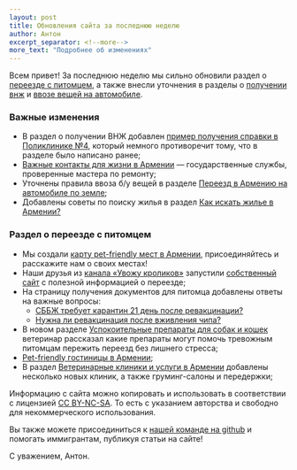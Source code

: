 ```yaml
---
layout: post
title: Обновления сайта за последнюю неделю
author: Антон
excerpt_separator: <!--more-->
more_text: "Подробнее об изменениях"
---
```


Всем привет! За последнюю неделю мы сильно обновили раздел о [переезде с питомцем](/animals/), а также внесли уточнения
в разделы о [получении внж](/documents/residence.html) и [ввозе вещей на автомобиле](/moving/by-car.html).

<!--more-->

### Важные изменения

- В раздел о получении ВНЖ добавлен [пример получения справки в Поликлинике №4](/documents/residence.html), который немного противоречит тому, что в разделе было написано ранее;
- [Важные контакты для жизни в Армении](/life/services.html) — государственные службы, проверенные мастера по ремонту;
- Уточнены правила ввоза б/у вещей в разделе [Переезд в Армению на автомобиле по земле](/moving/by-car.html);
- Добавлены советы по поиску жилья в раздел [Как искать жилье в Армении?](/rent-house.html)

### Раздел о переезде с питомцем

- Мы создали [карту pet-friendly мест в Армении](/animals/map.html), присоединяйтесь и расскажите нам о своих местах!
- Наши друзья из [канала «Увожу кроликов»](https://t.me/+Cm_ikyupPDQ4ZDdi) запустили [собственный сайт](https://rabbitsleavingrussia.wiki/) с полезной информацией о переезде;
- На страницу получения документов для питомца добавлены ответы на важные вопросы:
  - [СББЖ требует карантин 21 день после ревакцинации?](/animals/documents.html)
  - [Нужна ли ревакцинация после вживления чипа?](/animals/documents.html)
- В новом разделе [Успокоительные препараты для собак и кошек](sedation.md) ветеринар рассказал какие препараты могут помочь тревожным питомцам пережить переезд без лишнего стресса;
- [Pet-friendly гостиницы в Армении](/animals/hotels.html);
- В раздел [Ветеринарные клиники и услуги в Армении](/animals/vetclinics.html) добавлены несколько новых клиник, а также груминг-салоны и передержки;

Информацию с сайта можно копировать и использовать в соответствии с лицензией
[CC BY-NC-SA](https://creativecommons.org/licenses/by-nc-sa/4.0/deed.ru). То есть с указанием авторства и свободно для
некоммерческого использования.

Вы также можете присоединиться к [нашей команде на github](https://github.com/haywiki) и помогать иммигрантам,
публикуя статьи на сайте!

С уважением,
Антон.